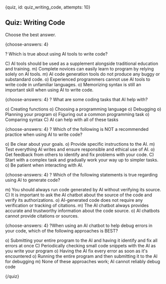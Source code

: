 
{quiz, id: quiz_writing_code, attempts: 10}

## Quiz: Writing Code

Choose the best answer.

{choose-answers: 4}


? Which is true about using AI tools to write code?

C) AI tools should be used as a supplement alongside traditional education and training.
m) Complete novices can easily learn to program by relying solely on AI tools.
m) AI code generation tools do not produce any buggy or substandard code.
o) Experienced programmers cannot use AI tools to write code in unfamiliar languages.
o) Memorizing syntax is still an important skill when using AI to write code.

{choose-answers: 4}
? What are some coding tasks that AI help with?

o) Creating functions
o) Choosing a programming language
o) Debugging
o) Planning your program
o) Figuring out a common programming task
o) Comparing syntax
C) AI can help with all of these tasks

{choose-answers: 4}
? Which of the following is NOT a recommended practice when using AI to write code?

o) Be clear about your goals.
o) Provide specific instructions to the AI.
m) Test everything AI writes and ensure responsible and ethical use of AI.
o) Get feedback from others to identify and fix problems with your code.
C) Start with a complex task and gradually work your way up to simpler tasks.
o) Be patient when interacting with AI.


{choose-answers: 4}
? Which of the following statements is true regarding using AI to generate code?

m) You should always run code generated by AI without verifying its source.
C) It is important to ask the AI chatbot about the source of the code and verify its authorizations.
o) AI-generated code does not require any verification or tracking of citations.
m) The AI chatbot always provides accurate and trustworthy information about the code source.
o) AI chatbots cannot provide citations or sources.

{choose-answers: 4}
?When using an AI chatbot to help debug errors in your code, which of the following approaches is BEST?

o) Submitting your entire program to the AI and having it identify and fix all errors at once
C) Periodically checking small code snippets with the AI as you write your program
o) Having the AI fix every error as soon as it's encountered
o) Running the entire program and then submitting it to the AI for debugging
m) None of these approaches work; AI cannot reliably debug code

{/quiz}